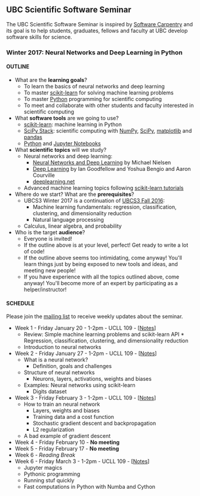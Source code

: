 ## UBC Scientific Software Seminar

The UBC Scientific Software Seminar is inspired by [Software Carpentry](http://software-carpentry.org/) and its goal is to help students, graduates, fellows and faculty at UBC develop software skills for science.

### Winter 2017: Neural Networks and Deep Learning in Python

#### OUTLINE

* What are the **learning goals**?
  * To learn the basics of neural networks and deep learning
  * To master [scikit-learn](http://scikit-learn.org) for solving machine learning problems
  * To master [Python](https://www.python.org/) programming for scientific computing
  * To meet and collaborate with other students and faculty interested in scientific computing
* What **software tools** are we going to use?
  * [scikit-learn](http://scikit-learn.org/): machine learning in Python
  * [SciPy Stack](http://scipy.org/): scientific computing with [NumPy](http://www.numpy.org/), [SciPy](http://scipy.org/), [matplotlib](http://matplotlib.org/) and [pandas](http://pandas.pydata.org/)
  * [Python](https://www.python.org/) and [Jupyter Notebooks](http://jupyter.org/)
* What **scientific topics** will we study?
  * Neural networks and deep learning:
    * [Neural Networks and Deep Learning](http://neuralnetworksanddeeplearning.com/) by Michael Nielsen
    * [Deep Learning](http://www.deeplearningbook.org/) by Ian Goodfellow and Yoshua Bengio and Aaron Courville
    * [deeplearning.net](http://deeplearning.net/)
  * Advanced machine learning topics following [scikit-learn tutorials](http://scikit-learn.org/stable/tutorial/basic/tutorial.html)
* Where do we start? What are the **prerequisites**?
  * UBCS3 Winter 2017 is a continuation of [UBCS3 Fall 2016](https://github.com/ubcs3/2016-Fall):
    * Machine learning fundamentals: regression, classification, clustering, and dimensionality reduction
    * Natural language processing
  * Calculus, linear algebra, and probability
* Who is the target **audience**?
  * Everyone is invited!
  * If the outline above is at your level, perfect! Get ready to write a lot of code!
  * If the outline above seems too intimidating, come anyway! You'll learn things just by being exposed to new tools and ideas, and meeting new people!
  * If you have experience with all the topics outlined above, come anyway! You'll become more of an expert by participating as a helper/instructor!

#### SCHEDULE

Please join the [mailing list](https://survey.ubc.ca/s/ubcs3-mailing-list/) to receive weekly updates about the seminar.

* Week 1 - Friday January 20 - 1-2pm - UCLL 109 - [[Notes](notes-2017-01-20.ipynb)]
  * Review: Simple machine learning problems and scikit-learn API
        * Regression, classification, clustering, and dimensionality reduction
  * Introduction to neural networks
* Week 2 - Friday January 27 - 1-2pm - UCLL 109 - [[Notes](notes-2017-01-27.ipynb)]
  * What is a neural network?
    * Definition, goals and challenges
  * Structure of neural networks
    * Neurons, layers, activations, weights and biases
  * Examples: Neural networks using scikit-learn
    * Digits dataset
* Week 3 - Friday February 3 - 1-2pm - UCLL 109 - [[Notes](https://github.com/ubcs3/2017-Winter/notes-2017-02-03.ipynb)]
  * How to train an neural network
    * Layers, weights and biases
    * Training data and a cost function
    * Stochastic gradient descent and backpropagation
    * L2 regularization
  * A bad example of gradient descent
* Week 4 - Friday February 10 - **No meeting**
* Week 5 - Friday February 17 - **No meeting**
* Week 6 - *Reading Break*
* Week 6 - Friday March 3 - 1-2pm - UCLL 109 - [[Notes](https://github.com/ubcs3/2017-Winter/notes-aaron-2017-03-03.ipynb)]
  * Jupyter magics
  * Pythonic programming
  * Running stuf quickly
  * Fast computations in Python with Numba and Cython
